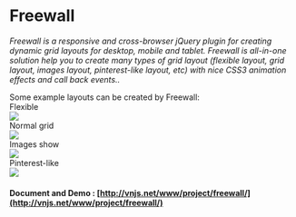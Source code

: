 
# Freewall

_Freewall is a responsive and cross-browser jQuery plugin for creating dynamic grid layouts for desktop, mobile and tablet. Freewall is all-in-one solution help you to create many types of grid layout (flexible layout, grid layout, images layout, pinterest-like layout, etc) with nice CSS3 animation effects and call back events.._

Some example layouts can be created by Freewall:
<br>
Flexible
<br>
<img src='https://raw.github.com/kombai/freewall/master/demo/i/flex.png'>
<br>
Normal grid
<br>
<img src='https://raw.github.com/kombai/freewall/master/demo/i/grid.png'>
<br>
Images show
<br>
<img src='https://raw.github.com/kombai/freewall/master/demo/i/images.png'>
<br>
Pinterest-like
<br>
<img src='https://raw.github.com/kombai/freewall/master/demo/i/pinterest.png'>
#### Document and Demo : [http://vnjs.net/www/project/freewall/](http://vnjs.net/www/project/freewall/)
